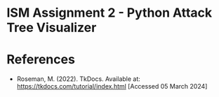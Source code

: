 # ISM Assignment 2 - Python Attack Tree Visualizer

# References

- Roseman, M. (2022). TkDocs. Available at: https://tkdocs.com/tutorial/index.html [Accessed 05 March 2024]
